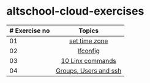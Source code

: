 # altschool-cloud-exercises


| # Exercise no |                                                                       Topics                                                                        |
| ----- | :-------------------------------------------------------------------------------------------------------------------------------------------------: |
| 01    |                                                             [set time zone](/timezones.md)                                                             |
| 02    |                                               [Ifconfig](/ifconfig.md)                                                |
| 03    |                             [10 Linx commands](/10linuxcommands.md)                             |
| 04    |                                            [Groups, Users and ssh](/group.md)                                             |
